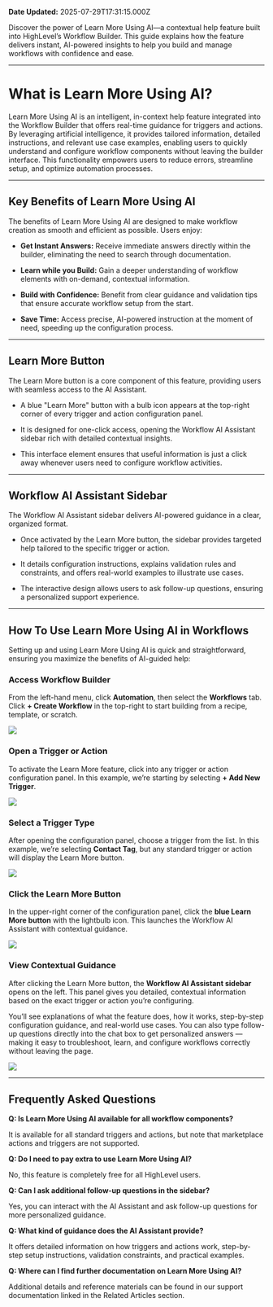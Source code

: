 **Date Updated:** 2025-07-29T17:31:15.000Z

Discover the power of Learn More Using AI—a contextual help feature built into HighLevel’s Workflow Builder. This guide explains how the feature delivers instant, AI-powered insights to help you build and manage workflows with confidence and ease.

---

# **What is Learn More Using AI?**

Learn More Using AI is an intelligent, in-context help feature integrated into the Workflow Builder that offers real-time guidance for triggers and actions. By leveraging artificial intelligence, it provides tailored information, detailed instructions, and relevant use case examples, enabling users to quickly understand and configure workflow components without leaving the builder interface. This functionality empowers users to reduce errors, streamline setup, and optimize automation processes.

---

## **Key Benefits of Learn More Using AI**

The benefits of Learn More Using AI are designed to make workflow creation as smooth and efficient as possible. Users enjoy:

  
* **Get Instant Answers:** Receive immediate answers directly within the builder, eliminating the need to search through documentation.

  
* **Learn while you Build:** Gain a deeper understanding of workflow elements with on-demand, contextual information.

  
* **Build with Confidence:** Benefit from clear guidance and validation tips that ensure accurate workflow setup from the start.

  
* **Save Time:** Access precise, AI-powered instruction at the moment of need, speeding up the configuration process.

---

## **Learn More Button**

The Learn More button is a core component of this feature, providing users with seamless access to the AI Assistant.

  
* A blue "Learn More" button with a bulb icon appears at the top-right corner of every trigger and action configuration panel.

  
* It is designed for one-click access, opening the Workflow AI Assistant sidebar rich with detailed contextual insights.

  
* This interface element ensures that useful information is just a click away whenever users need to configure workflow activities.

---

## **Workflow AI Assistant Sidebar**
  
  
The Workflow AI Assistant sidebar delivers AI-powered guidance in a clear, organized format.

  
* Once activated by the Learn More button, the sidebar provides targeted help tailored to the specific trigger or action.

  
* It details configuration instructions, explains validation rules and constraints, and offers real-world examples to illustrate use cases.

  
* The interactive design allows users to ask follow-up questions, ensuring a personalized support experience.

---

## **How To Use Learn More Using AI in Workflows**

Setting up and using Learn More Using AI is quick and straightforward, ensuring you maximize the benefits of AI-guided help:

  
### **Access Workflow Builder**

  
From the left-hand menu, click **Automation**, then select the **Workflows** tab. Click **\+ Create Workflow** in the top-right to start building from a recipe, template, or scratch.

  
![](https://s3.amazonaws.com/cdn.freshdesk.com/data/helpdesk/attachments/production/155050591382/original/1VFdXe2O8RGpqNXPjuxMVJ9spU0C-mth7A.png?1753788067)
  
  
### **Open a Trigger or Action**

  
To activate the Learn More feature, click into any trigger or action configuration panel. In this example, we’re starting by selecting **\+ Add New Trigger**.

  
![](https://s3.amazonaws.com/cdn.freshdesk.com/data/helpdesk/attachments/production/155050591191/original/b1aXS9HsYYmxLsaKRVdhIgfiKt6-TwLREQ.png?1753787966)
  
  
### **Select a Trigger Type**

  
After opening the configuration panel, choose a trigger from the list. In this example, we’re selecting **Contact Tag**, but any standard trigger or action will display the Learn More button.

  
![](https://s3.amazonaws.com/cdn.freshdesk.com/data/helpdesk/attachments/production/155050591203/original/7xDUSQEZVe5DN8f8X31co_DglLjFTQ5Cyg.png?1753787985)
  
  
### **Click the Learn More Button**

  
In the upper-right corner of the configuration panel, click the **blue Learn More button** with the lightbulb icon. This launches the Workflow AI Assistant with contextual guidance.

  
![](https://s3.amazonaws.com/cdn.freshdesk.com/data/helpdesk/attachments/production/155050591445/original/NMgYuqvPgB0ZXmIICD6XW5BP80ntmwvQvA.png?1753788101)
  
  
### **View Contextual Guidance**

  
After clicking the Learn More button, the **Workflow AI Assistant sidebar** opens on the left. This panel gives you detailed, contextual information based on the exact trigger or action you’re configuring.

  
You’ll see explanations of what the feature does, how it works, step-by-step configuration guidance, and real-world use cases. You can also type follow-up questions directly into the chat box to get personalized answers — making it easy to troubleshoot, learn, and configure workflows correctly without leaving the page.

  
![](https://s3.amazonaws.com/cdn.freshdesk.com/data/helpdesk/attachments/production/155050591483/original/aKdUq6Y_ymwBWZaPn6rHav543td9tw7PLQ.png?1753788122)

---

## **Frequently Asked Questions** 

**Q: Is Learn More Using AI available for all workflow components?**

It is available for all standard triggers and actions, but note that marketplace actions and triggers are not supported.

**Q: Do I need to pay extra to use Learn More Using AI?**

No, this feature is completely free for all HighLevel users.

**Q: Can I ask additional follow-up questions in the sidebar?**

Yes, you can interact with the AI Assistant and ask follow-up questions for more personalized guidance.

**Q: What kind of guidance does the AI Assistant provide?**

It offers detailed information on how triggers and actions work, step-by-step setup instructions, validation constraints, and practical examples.

**Q: Where can I find further documentation on Learn More Using AI?**

Additional details and reference materials can be found in our support documentation linked in the Related Articles section.